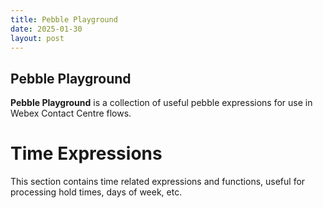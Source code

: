 ```yaml
---
title: Pebble Playground
date: 2025-01-30
layout: post
---
```


## Pebble Playground

**Pebble Playground** is a collection of useful pebble expressions for use in Webex Contact Centre flows.

# Time Expressions

This section contains time related expressions and functions, useful for processing hold times, days of week, etc.
<!--
`{{Now}}`

Returns the current date and time

![Now()](../assets/images/Pebbleplayground/now.png)

`{{now()|epoch}}`

Returns the current date and time in epoch format

![Now() in Epoch](../assets/images/Pebbleplayground/NowEpoch.png)

`{{now() | date("EEEE", existingFormat="yyyy-MM-dd'T'HH:mm:ss.SSS'Z'") }}`

Returns the name of the current day.

![Current Day](../assets/images/Pebbleplayground/currentday.png)

`{{(now() | epoch(inMillis=true)+86400000) | date("EEEE")}}`

Returns the name of tomorrow.

![Tomorrow](../assets/images/Pebbleplayground/Tomorrow.png)

`{{ "December 10, 2023" | date("MM-dd-yyyy HH:mm:ss", existingFormat="MMMM dd, yyyy") | epoch(format='MM-dd-yyyy HH:mm:ss')}}`

Gives the epoch timestamp of a specific date.

![Epoch Of Date](../assets/images/Pebbleplayground/epochofdate.png)

`{{    (now() | date("MM-dd-yyyy HH:mm:ss", existingFormat="yyyy-MM-dd'T'HH:mm:ss.SSS'Z'", timeZone="America/Chicago") | epoch(format='MM-dd-yyyy HH:mm:ss')  - ('10-01-2023 00:00:00' | epoch(format='MM-dd-yyyy HH:mm:ss'))) / (606024) }}`

Returns the number of days between now and a given date.

![Days Between Dates](../assets/images/Pebbleplayground/daysbetween.png)

`{{ (now() | epoch(inMillis=true)) -  ('10-19-2022 16:18:03.779' | epoch(format='MM-dd-yyyy HH:mm:ss.SSS', inMillis=true))}}`

Returns the number of Ms between now and a given date.

![Ms Between Now and date](../assets/images/Pebbleplayground/msbetweendate.png)
-->